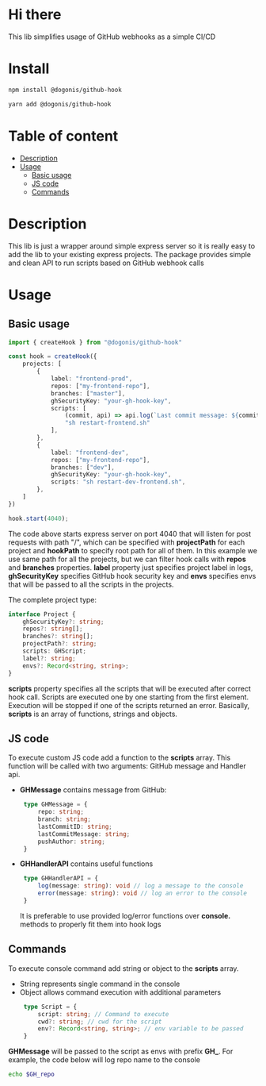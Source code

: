 # Hi there
This lib simplifies usage of GitHub webhooks as a simple CI/CD

# Install
```bash
npm install @dogonis/github-hook
```
```bash
yarn add @dogonis/github-hook
```

# Table of content
 - [Description](#description)
 - [Usage](#usage)
     - [Basic usage](#basic-usage)
     - [JS code](#js-code)
     - [Commands](#commands)

# Description
This lib is just a wrapper around simple express server so it is really easy to add the lib to your existing express projects.
The package provides simple and clean API to run scripts based on GitHub webhook calls

# Usage
## Basic usage
```ts
import { createHook } from "@dogonis/github-hook"

const hook = createHook({
    projects: [
        {
            label: "frontend-prod",
            repos: ["my-frontend-repo"],
            branches: ["master"],
            ghSecurityKey: "your-gh-hook-key",
            scripts: [
                (commit, api) => api.log(`Last commit message: ${commit.lastCommitMessage}`),
                "sh restart-frontend.sh"
            ],
        },
        {
            label: "frontend-dev",
            repos: ["my-frontend-repo"],
            branches: ["dev"],
            ghSecurityKey: "your-gh-hook-key",
            scripts: "sh restart-dev-frontend.sh",
        },
    ]
})

hook.start(4040);
```
The code above starts express server on port 4040 that will listen for post requests with path "/", which can be specified with **projectPath** for each project and **hookPath** to specify root path for all of them. In this example we use same path for all the projects, but we can filter hook calls with **repos** and **branches** properties. **label** property just specifies project label in logs, **ghSecurityKey** specifies GitHub hook security key and **envs** specifies envs that will be passed to all the scripts in the projects. 

The complete project type:
```ts
interface Project {
    ghSecurityKey?: string;
    repos?: string[];
    branches?: string[];
    projectPath?: string;
    scripts: GHScript;
    label?: string;
    envs?: Record<string, string>;
}
```

**scripts** property specifies all the scripts that will be executed after correct hook call.
Scripts are executed one by one starting from the first element. Execution will be stopped if one of the scripts returned an error.
Basically, **scripts** is an array of functions, strings and objects. 

## JS code
To execute custom JS code add a function to the **scripts** array. This function will be called with two arguments: GitHub message and Handler api.
 - **GHMessage** contains message from GitHub:
   ```ts
    type GHMessage = {
        repo: string;
        branch: string;
        lastCommitID: string;
        lastCommitMessage: string;
        pushAuthor: string;
    }
   ```
 - **GHHandlerAPI** contains useful functions 
   ```ts
    type GHHandlerAPI = {
        log(message: string): void // log a message to the console
        error(message: string): void // log an error to the console
    }
   ```
   It is preferable to use provided log/error functions over **console.** methods to properly fit them into hook logs

## Commands
To execute console command add string or object to the **scripts** array.
 - String represents single command in the console
 - Object allows command execution with additional parameters
   ```ts
    type Script = {
        script: string; // Command to execute
        cwd?: string; // cwd for the script
        env?: Record<string, string>; // env variable to be passed
    }
   ```
**GHMessage** will be passed to the script as envs with prefix **GH_**. For example, the code below will log repo name to the console
```bash
echo $GH_repo
```